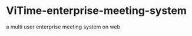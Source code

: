 ViTime-enterprise-meeting-system
================================

a multi user enterprise meeting system on web